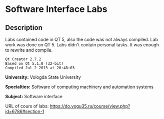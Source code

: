 # Software Interface Labs 

## Description
Labs contained code in QT 5, also the code was not always compiled. Lab work was done on QT 5. Labs didn't contain personal tasks. It was enough to rewrite and compile.
```
Qt Creator 2.7.2
Based on Qt 5.1.0 (32-bit)
Compiled Jul 2 2013 at 20:48:03
```
 
**University:** Vologda State University

**Specialties:** Software of computing machinery and automation systems

**Subject:** Software interface

URL of cours of labs: https://do.vogu35.ru/course/view.php?id=6786#section-1  


